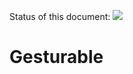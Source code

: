 Status of this document:
![](../_assets/under-construction-flashing-barracade-animation.gif)

# Gesturable

